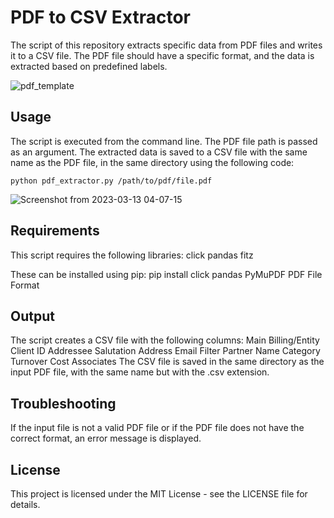
# PDF to CSV Extractor
The script of this repository extracts specific data from PDF files and writes it to a CSV file. The PDF file should have a specific format, and the data is extracted based on predefined labels.


![pdf_template](https://user-images.githubusercontent.com/73304837/217801727-0b61f57c-3eba-4021-9a14-8481fa1e3cec.png)


## Usage
The script is executed from the command line. The PDF file path is passed as an argument. The extracted data is saved to a CSV file with the same name as the PDF file, in the same directory using the following code:
```
python pdf_extractor.py /path/to/pdf/file.pdf

```
![Screenshot from 2023-03-13 04-07-15](https://user-images.githubusercontent.com/73304837/225383807-b17961fc-c9f5-4700-9a6f-6ca6361329db.png)

## Requirements
This script requires the following libraries:
click
pandas
fitz

These can be installed using pip:
pip install click pandas PyMuPDF
PDF File Format

## Output
The script creates a CSV file with the following columns:
Main Billing/Entity
Client ID
Addressee
Salutation
Address
Email
Filter
Partner Name
Category
Turnover
Cost
Associates
The CSV file is saved in the same directory as the input PDF file, with the same name but with the .csv extension.

## Troubleshooting
If the input file is not a valid PDF file or if the PDF file does not have the correct format, an error message is displayed.

## License
This project is licensed under the MIT License - see the LICENSE file for details.
